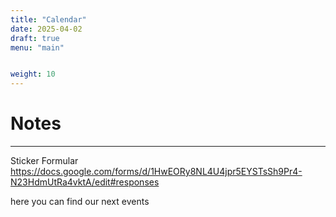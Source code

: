 ```yaml
---
title: "Calendar"
date: 2025-04-02
draft: true
menu: "main"


weight: 10
---
```


# Notes

---
Sticker Formular
https://docs.google.com/forms/d/1HwEORy8NL4U4jpr5EYSTsSh9Pr4-N23HdmUtRa4vktA/edit#responses




here you can find our next events